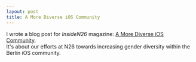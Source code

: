 ```yaml
---
layout: post
title: A More Diverse iOS Community
---
```


I wrote a blog post for *InsideN26* magazine: [A More Diverse iOS Community](https://medium.com/insiden26/a-more-diverse-ios-community-9c0aefea3015). 
<br>
It's about our efforts at N26 towards increasing gender diversity within the Berlin iOS community.
